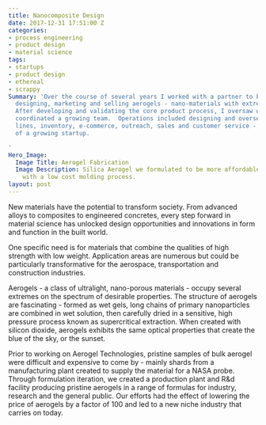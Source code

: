 ```yaml
---
title: Nanocomposite Design
date: 2017-12-31 17:51:00 Z
categories:
- process engineering
- product design
- material science
tags:
- startups
- product design
- ethereal
- scrappy
Summary: 'Over the course of several years I worked with a partner to build a startup
  designing, marketing and selling aerogels - nano-materials with extreme properties.
  After developing and validating the core product process, I oversaw operations and
  coordinated a growing team.  Operations included designing and overseeing manufacturing
  lines, inventory, e-commerce, outreach, sales and customer service - most aspect
  of a growing startup.

'
Hero_Image:
  Image Title: Aerogel Fabrication
  Image Description: Silica Aerogel we formulated to be more affordable, designed
    with a low cost molding process.
layout: post
---
```


New materials have the potential to transform society. From advanced alloys to composites to engineered concretes, every step forward in material science has unlocked design opportunities and innovations in form and function in the built world. 

One specific need is for materials that combine the qualities of high strength with low weight. Application areas are numerous but could be particularly transformative for the aerospace, transportation and construction industries.

Aerogels - a class of ultralight, nano-porous materials - occupy several extremes on the spectrum of desirable properties. The structure of aerogels are fascinating - formed as wet gels, long chains of primary nanoparticles are combined in wet solution, then carefully dried in a sensitive, high pressure process known as supercritical extraction. When created with silicon dioxide, aerogels exhibits the same optical properties that create the blue of the sky, or the sunset. 

Prior to working on Aerogel Technologies, pristine samples of bulk aerogel were difficult and expensive to come by - mainly shards from a manufacturing plant created to supply the material for a  NASA probe. Through formulation iteration, we created a production plant and R&d facility producing pristine aerogels in a range of formulas for industry, research and the general public. Our efforts had the effect of lowering the price of aerogels by a factor of 100 and led to a new niche industry that carries on today.